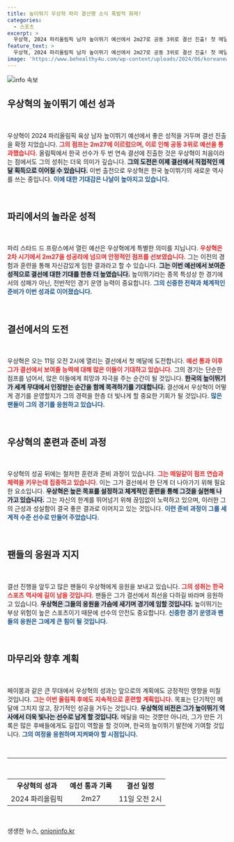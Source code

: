 ```yaml
---
title: 높이뛰기 우상혁 파리 결선행 소식 폭발적 화제!
categories:
  - 스포츠
excerpt: >
  우상혁, 2024 파리올림픽 남자 높이뛰기 예선에서 2m27로 공동 3위로 결선 진출! 첫 메달의 기회는 11일 오전 2시! 올림픽 역사에 새로운 이정표를 세우는 그의 도전을 주목하라!
feature_text: >
  우상혁, 2024 파리올림픽 남자 높이뛰기 예선에서 2m27로 공동 3위로 결선 진출! 첫 메달의 기회는 11일 오전 2시! 올림픽 역사에 새로운 이정표를 세우는 그의 도전을 주목하라!
image: 'https://www.behealthy4u.com/wp-content/uploads/2024/06/koreanews.jpg'
---
```


<p><img src="https://www.behealthy4u.com/wp-content/uploads/2024/06/koreanews.jpg" alt="info 속보" /></p>

<h2 data-ke-size="size26">우상혁의 높이뛰기 예선 성과</h2>

<p data-ke-size="size16">&nbsp;</p>

<p>우상혁이 2024 파리올림픽 육상 남자 높이뛰기 예선에서 좋은 성적을 거두며 결선 진출을 확정 지었습니다. <b><span style="color: #ee2323;">그의 점프는 2m27에 이르렀으며, 이로 인해 공동 3위로 예선을 통과했습니다.</span></b> 올림픽에서 한국 선수가 두 번 연속 결선에 진출한 것은 우상혁이 처음이라는 점에서도 그의 성취는 더욱 의미가 깊습니다. <b><span style="background-color: #21538527;">그의 도전은 이제 결선에서 직접적인 메달 획득으로 이어질 수 있습니다.</span></b> 이번 출전으로 우상혁은 한국 높이뛰기의 새로운 역사를 쓰는 중입니다. <b><span style="color: #1a5490;">이에 대한 기대감은 나날이 높아지고 있습니다.</span></b></p>

<p data-ke-size="size16">&nbsp;</p>

<h2 data-ke-size="size26">파리에서의 놀라운 성적</h2>

<p data-ke-size="size16">&nbsp;</p>

<p>파리 스타드 드 프랑스에서 열린 예선은 우상혁에게 특별한 의미를 지닙니다. <b><span style="color: #ee2323;">우상혁은 2차 시기에서 2m27을 성공리에 넘으며 안정적인 점프를 선보였습니다.</span></b> 그는 이전의 경험과 훈련을 통해 자신감있게 임한 결과라고 할 수 있습니다. <b><span style="background-color: #21538527;">그는 이번 예선에서 보여준 성적으로 결선에 대한 기대를 한층 더 높였습니다.</span></b> 높이뛰기라는 종목 특성상 한 경기에서의 성패가 아닌, 전반적인 경기 운영 능력이 중요합니다. <b><span style="color: #1a5490;">그의 신중한 전략과 체계적인 준비가 이번 성과로 이어졌습니다.</span></b></p>

<p data-ke-size="size16">&nbsp;</p>

<h2 data-ke-size="size26">결선에서의 도전</h2>

<p data-ke-size="size16">&nbsp;</p>

<p>우상혁은 오는 11일 오전 2시에 열리는 결선에서 첫 메달에 도전합니다. <b><span style="color: #ee2323;">예선 통과 이후 그가 결선에서 보여줄 능력에 대해 많은 이들이 기대하고 있습니다.</span></b> 그의 경기는 단순한 점프를 넘어서, 많은 이들에게 희망과 자극을 주는 순간이 될 것입니다. <b><span style="background-color: #21538527;">한국의 높이뛰기가 세계 무대에서 인정받는 순간을 함께 목격하기를 기대합니다.</span></b> 결선에서 우상혁이 어떻게 경기를 운영할지가 그의 경력을 한층 더 빛나게 할 중요한 기회가 될 것입니다. <b><span style="color: #1a5490;">많은 팬들이 그의 경기를 응원하고 있습니다.</span></b></p>

<p data-ke-size="size16">&nbsp;</p>

<h2 data-ke-size="size26">우상혁의 훈련과 준비 과정</h2>

<p data-ke-size="size16">&nbsp;</p>

<p>우상혁의 성공 뒤에는 철저한 훈련과 준비 과정이 있습니다. <b><span style="color: #ee2323;">그는 매일같이 점프 연습과 체력을 키우는데 집중하고 있습니다.</span></b> 이는 그가 결선에서 한 단계 더 나아가기 위해 필요한 요소입니다. <b><span style="background-color: #21538527;">우상혁은 높은 목표를 설정하고 체계적인 훈련을 통해 그것을 실현해 나가고 있습니다.</span></b> 그는 자신의 한계를 뛰어넘기 위해 끊임없이 노력하고 있으며, 이러한 그의 근성과 성실함이 결국 좋은 결과로 이어지고 있는 것입니다. <b><span style="color: #1a5490;">이런 준비 과정이 그를 세계적 수준 선수로 만들어 주었습니다.</span></b></p>

<p data-ke-size="size16">&nbsp;</p>

<h2 data-ke-size="size26">팬들의 응원과 지지</h2>

<p data-ke-size="size16">&nbsp;</p>

<p>결선 진행을 앞두고 많은 팬들이 우상혁에게 응원을 보내고 있습니다. <b><span style="color: #ee2323;">그의 성취는 한국 스포츠 역사에 길이 남을 것입니다.</span></b> 팬들은 그가 결선에서 최선을 다하길 바라며 응원하고 있습니다. <b><span style="background-color: #21538527;">우상혁은 그들의 응원을 가슴에 새기며 경기에 임할 것입니다.</span></b> 높이뛰기는 부상 위험이 높은 스포츠이기 때문에 선수의 안전도 중요합니다. <b><span style="color: #1a5490;">신중한 경기 운영과 팬들의 응원은 그에게 큰 힘이 될 것입니다.</span></b></p>

<p data-ke-size="size16">&nbsp;</p>

<h2 data-ke-size="size26">마무리와 향후 계획</h2>

<p data-ke-size="size16">&nbsp;</p>

<p>페이몽과 같은 큰 무대에서 우상혁의 성과는 앞으로의 계획에도 긍정적인 영향을 미칠 것입니다. <b><span style="color: #ee2323;">그는 이번 올림픽 후에도 지속적으로 훈련할 계획입니다.</span></b> 목표는 단기적인 메달에 그치지 않고, 장기적인 성공을 거두는 것입니다. <b><span style="background-color: #21538527;">우상혁의 비전은 그가 높이뛰기 역사에서 더욱 빛나는 선수로 남게 할 것입니다.</span></b> 메달을 따는 것뿐만 아니라, 그가 만든 기록은 많은 후배들에게도 길잡이 역할을 할 것이며, 한국의 높이뛰기 발전에 기여할 것입니다. <b><span style="color: #1a5490;">그의 여정을 응원하며 지켜봐야 할 시점입니다.</span></b></p>

<p data-ke-size="size16">&nbsp;</p>

<hr>

<p data-ke-size="size16">&nbsp;</p>

<table style="width: 100%; border-collapse: collapse;">
<tbody>
<tr>
<td style="text-align: center; height: 17px;"><b>우상혁의 성과</b></td>
<td style="text-align: center; height: 17px;"><b>예선 통과 기록</b></td>
<td style="text-align: center; height: 17px;"><b>결선 일정</b></td>
</tr>
<tr>
<td style="text-align: center; height: 17px;">2024 파리올림픽</td>
<td style="text-align: center; height: 17px;">2m27</td>
<td style="text-align: center; height: 17px;">11일 오전 2시</td>
</tr>
</tbody>
</table>

<p data-ke-size="size16">&nbsp;</p>
생생한 뉴스, <a href="https://onioninfo.kr" rel="dofollow">onioninfo.kr</a>


